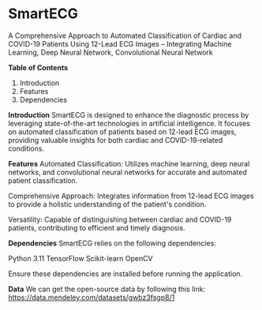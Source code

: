# SmartECG
A Comprehensive Approach to Automated Classification of Cardiac and COVID-19 Patients Using 12-Lead ECG Images – Integrating Machine Learning, Deep Neural Network, Convolutional Neural Network

**Table of Contents**
1. Introduction
2. Features
3. Dependencies


**Introduction**
SmartECG is designed to enhance the diagnostic process by leveraging state-of-the-art technologies in artificial intelligence. It focuses on automated classification of patients based on 12-lead ECG images, providing valuable insights for both cardiac and COVID-19-related conditions.

**Features**
Automated Classification: Utilizes machine learning, deep neural networks, and convolutional neural networks for accurate and automated patient classification.

Comprehensive Approach: Integrates information from 12-lead ECG images to provide a holistic understanding of the patient's condition.

Versatility: Capable of distinguishing between cardiac and COVID-19 patients, contributing to efficient and timely diagnosis.


**Dependencies**
SmartECG relies on the following dependencies:

Python 3.11
TensorFlow
Scikit-learn
OpenCV

Ensure these dependencies are installed before running the application.

**Data**
We can get the open-source data by following this link:
https://data.mendeley.com/datasets/gwbz3fsgp8/1








